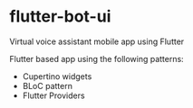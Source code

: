 # flutter-bot-ui
Virtual voice assistant mobile app using Flutter

Flutter based app using the following patterns:
- Cupertino widgets
- BLoC pattern
- Flutter Providers

